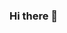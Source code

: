 ### Hi there 👋

<!--
**ANtibushitse/ANtibushitse** is a ✨ _special_ ✨ repository because its `README.md` (this file) appears on your GitHub profile.

Here are some ideas to get you started:

- 🔭 I’m currently working on My Portfolio
- 🌱 I’m currently learning  at @SimplonLabège
- 👯 I’m looking to collaborate on ...
- 🤔 I’m looking for help with ...
- 💬 Ask me about anything
- 📫 How to reach me: ntibushitse.arsene@gmail.com
- 😄 Pronouns: he/him
- ⚡ Fun fact: I can bend my thumbs 90°
-->
